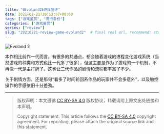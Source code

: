 ```yaml
---
title: "《Evoland2》游戏简评"
date: 2021-02-21T20:13:07+08:00
tags: ["游戏鉴赏", "简书备份"]
categories: ["游戏鉴赏"]
series: ["review"]
slug: "20210221-review-game-evoland2"  # final real url, recommend: start by date, follow lower case words with hyphen splitter. E.g., `20230316-text-title`
---
```


![Evoland 2](/img/posts/9835942-29edb586f04e7816.jpg "Evoland 2")

本作相比前作一代而言，有很多的共通点，都会随着游戏的进程变化游戏系统（当然游戏的种类和方式也比一代多了很多），但这主要是作为了游戏的一个机制，不再像一代是主打牌了。这也让二代作品的剧情和流程都丰富了不少。

关于剧情方面，还是那句“看多了时间轮回系作品的玩家并不会多意外”，以及触控操作的手感依旧十分差劲。

---

> 版权声明：本文遵循 [CC BY-SA 4.0](https://creativecommons.org/licenses/by-sa/4.0/deed.zh) 版权协议，转载请附上原文出处链接和本声明。
>
> Copyright statement: This article follows the [CC BY-SA 4.0](https://creativecommons.org/licenses/by-sa/4.0/deed.en) copyright agreement. For reprinting, please attach the original source link and this statement.
